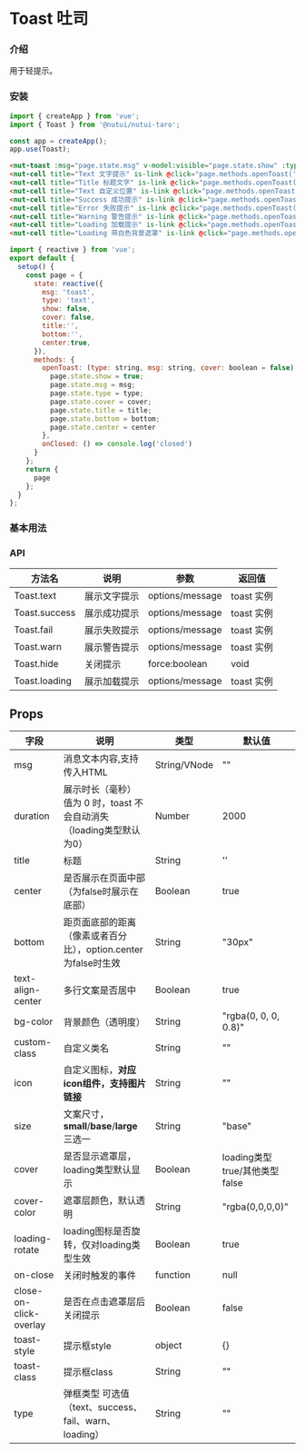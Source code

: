 # Toast 吐司

### 介绍

用于轻提示。

### 安装

``` javascript
import { createApp } from 'vue';
import { Toast } from '@nutui/nutui-taro';

const app = createApp();
app.use(Toast);
```


``` html
<nut-toast :msg="page.state.msg" v-model:visible="page.state.show" :type="page.state.type" @closed="page.methods.onClosed" :cover="page.state.cover" />
<nut-cell title="Text 文字提示" is-link @click="page.methods.openToast('text','网络失败，请稍后再试~')"></nut-cell>
<nut-cell title="Title 标题文字" is-link @click="page.methods.openToast('text', '网络失败，请稍后再试~',false,'标题文字')" ></nut-cell>
<nut-cell title="Text 自定义位置" is-link @click="page.methods.openToast('text', '自定义位置',false,'','20%',false)"></nut-cell>
<nut-cell title="Success 成功提示" is-link @click="page.methods.openToast('success','成功提示')"></nut-cell>
<nut-cell title="Error 失败提示" is-link @click="page.methods.openToast('fail','失败提示')"></nut-cell>
<nut-cell title="Warning 警告提示" is-link @click="page.methods.openToast('warn','警告提示')"></nut-cell>
<nut-cell title="Loading 加载提示" is-link @click="page.methods.openToast('loading','加载中')"></nut-cell>
<nut-cell title="Loading 带白色背景遮罩" is-link @click="page.methods.openToast('loading','加载中',true)"></nut-cell>
```
``` javascript
import { reactive } from 'vue';
export default {
  setup() {
    const page = {
      state: reactive({
        msg: 'toast',
        type: 'text',
        show: false,
        cover: false,
        title:'',
        bottom:'',
        center:true,
      }),
      methods: {
        openToast: (type: string, msg: string, cover: boolean = false) => {
          page.state.show = true;
          page.state.msg = msg;
          page.state.type = type;
          page.state.cover = cover;
          page.state.title = title;
          page.state.bottom = bottom;
          page.state.center = center
        },
        onClosed: () => console.log('closed')
      }
    };
    return {
      page
    };
  }
};
```
### 基本用法


### API
| 方法名        | 说明         | 参数            | 返回值     |
|---------------|--------------|-----------------|------------|
| Toast.text    | 展示文字提示 | options/message | toast 实例 |
| Toast.success | 展示成功提示 | options/message | toast 实例 |
| Toast.fail    | 展示失败提示 | options/message | toast 实例 |
| Toast.warn    | 展示警告提示 | options/message | toast 实例 |
| Toast.hide    | 关闭提示     | force:boolean   | void       |
| Toast.loading | 展示加载提示 | options/message | toast 实例 |

## Props

| 字段                   | 说明                                                                          | 类型          | 默认值                        |
|------------------------|-------------------------------------------------------------------------------|---------------|-------------------------------|
| msg                    | 消息文本内容,支持传入HTML                                                     | String/VNode  | ""                            |
| duration               | 展示时长（毫秒）<br>值为 0 时，toast 不会自动消失（loading类型默认为0）       | Number        | 2000                          |
| title            | 标题     | String        | ''                          |
| center              | 是否展示在页面中部（为false时展示在底部）                                     | Boolean       | true                          |
| bottom              | 距页面底部的距离（像素或者百分比），option.center为false时生效                          | String       | "30px"                     |                | 距页面底部的距离（像素），center为false时生效                                 | Number        | 30                            |
| text-align-center      | 多行文案是否居中                                                              | Boolean       | true                          |
| bg-color               | 背景颜色（透明度）                                                            | String        | "rgba(0, 0, 0, 0.8)"          |
| custom-class           | 自定义类名                                                                    | String        | ""                            |
| icon                   | 自定义图标，**对应icon组件，支持图片链接**                                    | String        | ""                            |
| size                   | 文案尺寸，**small**/**base**/**large**三选一                                  | String        | "base"                        |
| cover                  | 是否显示遮罩层，loading类型默认显示                                           | Boolean       | loading类型true/其他类型false |
| cover-color            | 遮罩层颜色，默认透明                                                          | String        | "rgba(0,0,0,0)"               |
| loading-rotate         | loading图标是否旋转，仅对loading类型生效                                      | Boolean       | true                          |
| on-close               | 关闭时触发的事件                                                              | function      | null                          |
| close-on-click-overlay | 是否在点击遮罩层后关闭提示                                                    | Boolean       | false                         |
| toast-style            | 提示框style                                                                   | object        | {}                            |
| toast-class            | 提示框class                                                                   | String        | ""                            |
| type                   | 弹框类型 可选值（text、success、fail、warn、loading）                                                                | String        | ""                            |

